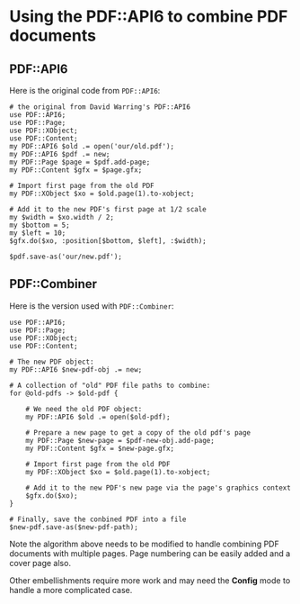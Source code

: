 Using the PDF::API6 to combine PDF documents
============================================

PDF::API6
---------

Here is the original code from `PDF::API6`:

    # the original from David Warring's PDF::API6
    use PDF::API6;
    use PDF::Page;
    use PDF::XObject;
    use PDF::Content;
    my PDF::API6 $old .= open('our/old.pdf');
    my PDF::API6 $pdf .= new;
    my PDF::Page $page = $pdf.add-page;
    my PDF::Content $gfx = $page.gfx;

    # Import first page from the old PDF
    my PDF::XObject $xo = $old.page(1).to-xobject;

    # Add it to the new PDF's first page at 1/2 scale
    my $width = $xo.width / 2;
    my $bottom = 5;
    my $left = 10;
    $gfx.do($xo, :position[$bottom, $left], :$width);

    $pdf.save-as('our/new.pdf');

PDF::Combiner
-------------

Here is the version used with `PDF::Combiner`:

    use PDF::API6;
    use PDF::Page;
    use PDF::XObject;
    use PDF::Content;

    # The new PDF object:
    my PDF::API6 $new-pdf-obj .= new;

    # A collection of "old" PDF file paths to combine:
    for @old-pdfs -> $old-pdf {

        # We need the old PDF object:
        my PDF::API6 $old .= open($old-pdf);

        # Prepare a new page to get a copy of the old pdf's page
        my PDF::Page $new-page = $pdf-new-obj.add-page;
        my PDF::Content $gfx = $new-page.gfx;

        # Import first page from the old PDF
        my PDF::XObject $xo = $old.page(1).to-xobject;

        # Add it to the new PDF's new page via the page's graphics context
        $gfx.do($xo);
    }

    # Finally, save the conbined PDF into a file
    $new-pdf.save-as($new-pdf-path);

Note the algorithm above needs to be modified to handle combining PDF documents with multiple pages. Page numbering can be easily added and a cover page also.

Other embellishments require more work and may need the **Config** mode to handle a more complicated case.

